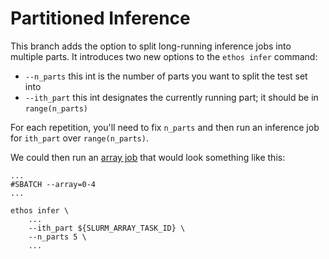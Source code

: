 # Partitioned Inference

This branch adds the option to split long-running inference jobs into multiple
parts. It introduces two new options to the `ethos infer` command:

- `--n_parts` this int is the number of parts you want to split the test set
  into
- `--ith_part` this int designates the currently running part; it should be in
  `range(n_parts)`

For each repetition, you'll need to fix `n_parts` and then run an inference job
for `ith_part` over `range(n_parts)`.

We could then run an [array job](https://slurm.schedmd.com/job_array.html) that
would look something like this:

```
...
#SBATCH --array=0-4
...

ethos infer \
    ...
    --ith_part ${SLURM_ARRAY_TASK_ID} \
    --n_parts 5 \
    ...
```
